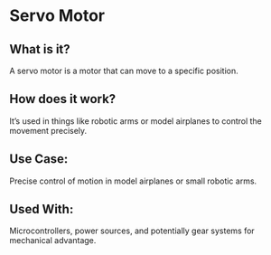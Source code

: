 # Servo Motor

## What is it?

A servo motor is a motor that can move to a specific position.

## How does it work?

It’s used in things like robotic arms or model airplanes to control the movement precisely.

## Use Case:

Precise control of motion in model airplanes or small robotic arms.

## Used With:

Microcontrollers, power sources, and potentially gear systems for mechanical advantage.
